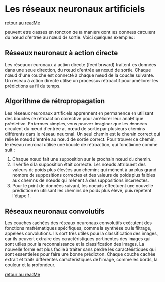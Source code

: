 # Les réseaux neuronaux artificiels

[retour au readMe](README.md)

peuvent être classés en fonction de la manière dont les données circulent du nœud d'entrée au nœud de sortie. Voici quelques exemples :

## Réseaux neuronaux à action directe
Les réseaux neuronaux à action directe (feedforward) traitent les données dans une seule direction, du nœud d'entrée au nœud de sortie. Chaque nœud d'une couche est connecté à chaque nœud de la couche suivante. Un réseau à action directe utilise un processus rétroactif pour améliorer les prédictions au fil du temps.

## Algorithme de rétropropagation
Les réseaux neuronaux artificiels apprennent en permanence en utilisant des boucles de rétroaction corrective pour améliorer leur analytique prédictive. En termes simples, vous pouvez imaginer que les données circulent du nœud d'entrée au nœud de sortie par plusieurs chemins différents dans le réseau neuronal. Un seul chemin est le chemin correct qui relie le nœud d'entrée au nœud de sortie correct. Pour trouver ce chemin, le réseau neuronal utilise une boucle de rétroaction, qui fonctionne comme suit :

1. Chaque nœud fait une supposition sur le prochain nœud du chemin.
2. Il vérifie si la supposition était correcte. Les nœuds attribuent des valeurs de poids plus élevées aux chemins qui mènent à un plus grand nombre de suppositions correctes et des valeurs de poids plus faibles aux chemins de nœuds qui mènent à des suppositions incorrectes.
3. Pour le point de données suivant, les noeuds effectuent une nouvelle prédiction en utilisant les chemins de poids plus élevé, puis répètent l'étape 1.

## Réseaux neuronaux convolutifs
Les couches cachées des réseaux neuronaux convolutifs exécutent des fonctions mathématiques spécifiques, comme la synthèse ou le filtrage, appelées convolutions. Ils sont très utiles pour la classification des images, car ils peuvent extraire des caractéristiques pertinentes des images qui sont utiles pour la reconnaissance et la classification des images. La nouvelle forme est plus facile à traiter sans perdre les caractéristiques qui sont essentielles pour faire une bonne prédiction. Chaque couche cachée extrait et traite différentes caractéristiques de l'image, comme les bords, la couleur et la profondeur.

[retour au readMe](README.md)
